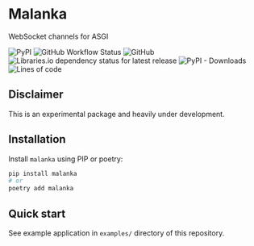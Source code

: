 # Malanka

WebSocket channels for ASGI

![PyPI](https://img.shields.io/pypi/v/malanka)
![GitHub Workflow Status](https://img.shields.io/github/workflow/status/alex-oleshkevich/malanka/Lint)
![GitHub](https://img.shields.io/github/license/alex-oleshkevich/malanka)
![Libraries.io dependency status for latest release](https://img.shields.io/librariesio/release/pypi/malanka)
![PyPI - Downloads](https://img.shields.io/pypi/dm/malanka)
![Lines of code](https://img.shields.io/tokei/lines/github/alex-oleshkevich/malanka)

## Disclaimer

This is an experimental package and heavily under development.

## Installation

Install `malanka` using PIP or poetry:

```bash
pip install malanka
# or
poetry add malanka
```

## Quick start

See example application in `examples/` directory of this repository.
